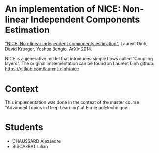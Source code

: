# An implementation of NICE: Non-linear Independent Components Estimation

["NICE: Non-linear independent components estimation"](https://arxiv.org/abs/1410.8516v6), Laurent Dinh, David Krueger, Yoshua Bengio. ArXiv 2014.

NICE is a generative model that introduces simple flows called "Coupling layers".
The original implementation can be found on Laurent Dinh github: https://github.com/laurent-dinh/nice

# Context

This implementation was done in the context of the master course "Advanced Topics in Deep Learning" at Ecole polytechnique.

# Students

- CHAUSSARD Alexandre
- BISCARRAT Lilian
